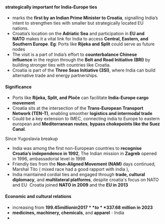 #### **strategically important for India-Europe ties**
- marks the **first by an Indian Prime Minister to Croatia**, signalling India’s intent to strengthen ties with smaller but strategically located EU nations.
- Croatia’s location on the **Adriatic Sea** and participation in **EU and NATO** makes it a vital link for India to access **Central, Eastern, and Southern Europe**. **Eg**: Ports like **Rijeka and Split** could serve as future nodes
- The visit is a part of India’s effort to **counterbalance Chinese influence** in the region through the **Belt and Road Initiative (BRI)** by building stronger ties with countries like Croatia.
- Croatia is part of the **Three Seas Initiative (3SI)**, where India can build alternative trade and energy partnerships.
#### Significance
- Ports like **Rijeka, Split, and Ploče** can facilitate **India-Europe cargo movement**
- Croatia sits at the intersection of the **Trans-European Transport Network (TEN-T)**, enabling smoother **logistics and intermodal trade**
- Could be a key extension to IMEC, connecting india to Europe to eastern european and **Mediterranean routes**, **bypass chokepoints like the Suez Canal**.

Since Yugoslavia breakup
- India was among the first non-European countries to **recognise Croatia’s independence in 1992**, The Indian mission in **Zagreb** opened in 1996, ambassadorial level in 1998
- Friendly ties from the **Non-Aligned Movement (NAM)** days continued, Marshal Tito ( mixed race had a good rapport with india ), 
- India maintained cordial ties and engaged through **trade, cultural diplomacy**, and **multilateral platforms**, despite croatia's focus on NATO and EU  Croatia joined **NATO in 2009** and the **EU in 2013**
#### Economic and cultural relations
- increasing from **$199.45 million in 2017** to **$337.68 million in 2023**
- **medicines, machinery, chemicals**, and **apparel** - India
- 